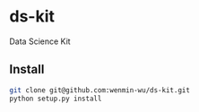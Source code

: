 # ds-kit
Data Science Kit

## Install

```Bash
git clone git@github.com:wenmin-wu/ds-kit.git
python setup.py install
```
